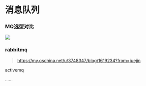 # 消息队列

### MQ选型对比
![](https://github.com/MarchNineteen/spring-example/blob/master/spring-example-mq/src/main/resources/static/MQ选型对比.png)

### rabbitmq

> https://my.oschina.net/u/3748347/blog/1619234?from=juejin

activemq

......